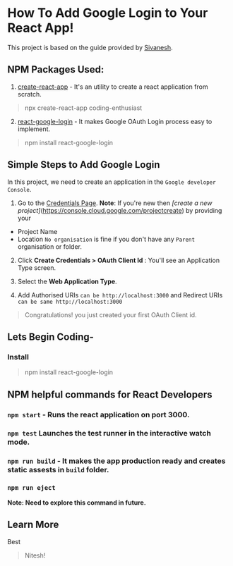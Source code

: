# How To Add Google Login to Your React App!

This project is based on the guide provided by [Sivanesh](https://dev.to/sivaneshs/add-google-login-to-your-react-apps-in-10-mins-4del).

## NPM Packages Used:

1. [create-react-app](https://create-react-app.dev/) - It's an utility to create a react application from scratch.

> npx create-react-app coding-enthusiast

2. [react-google-login](https://github.com/anthonyjgrove/react-google-login) - It makes Google OAuth Login process easy to implement.

> npm install react-google-login

## Simple Steps to Add Google Login

In this project, we need to create an application in the `Google developer Console`.

1. Go to the [Credentials Page](https://console.cloud.google.com/projectselector2/apis/credentials?pli=1&supportedpurview=project). **Note**: If you're new then _[create a new project]_(https://console.cloud.google.com/projectcreate) by providing your

- Project Name
- Location `No organisation` is fine if you don't have any `Parent` organisation or folder.

2. Click **Create Credentials > OAuth Client Id** : You'll see an Application Type screen.

3. Select the **Web Application Type**.

4. Add Authorised URIs `can be http://localhost:3000` and Redirect URIs `can be same http://localhost:3000`

> Congratulations! you just created your first OAuth Client id.

## Lets Begin Coding-

### Install

> npm install react-google-login

## NPM helpful commands for React Developers

### `npm start` - Runs the react application on port 3000.

### `npm test` Launches the test runner in the interactive watch mode.

### `npm run build` - It makes the app production ready and creates static assests in `build` folder.

### `npm run eject`

**Note: Need to explore this command in future.**

## Learn More

Best

> Nitesh!
